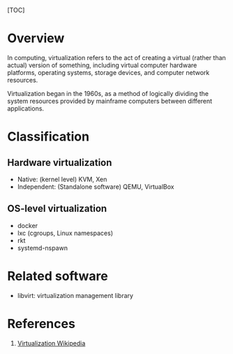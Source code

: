 [TOC]

# Overview

In computing, virtualization refers to the act of creating a virtual
(rather than actual) version of something, including virtual computer
hardware platforms, operating systems, storage devices, and computer
network resources.

Virtualization began in the 1960s, as a method of logically dividing the
system resources provided by mainframe computers between different
applications.

# Classification

## Hardware virtualization

- Native: (kernel level) KVM, Xen
- Independent: (Standalone software) QEMU, VirtualBox

## OS-level virtualization

- docker
- lxc (cgroups, Linux namespaces)
- rkt
- systemd-nspawn

# Related software

- libvirt: virtualization management library

# References

1. [Virtualization Wikipedia][1]

[1]: https://en.wikipedia.org/wiki/Virtualization "Virtualization Wikipedia"
[qemu-kvm]: https://stackoverflow.com/questions/10307323/whats-the-differences-between-xen-qemu-and-kvm
[qemu-kvm-1]: https://serverfault.com/questions/208693/difference-between-kvm-and-qemu
[docker-lxc-lxd]: https://unix.stackexchange.com/questions/254956/what-is-the-difference-between-docker-lxd-and-lxc
[rkt-others]: https://coreos.com/rkt/docs/latest/rkt-vs-other-projects.html
[systemd-nspawn]: https://www.youtube.com/watch?v=s7LlUs5D9p4
[lxc-sec]: http://mattoncloud.org/2012/07/16/are-lxc-containers-enough/
[docker-sec]: https://blog.docker.com/2013/08/containers-docker-how-secure-are-they/
[systemd-vs-docker]: https://lwn.net/Articles/676831/
[systemd-vs-docker-1]: https://www.reddit.com/r/linux/comments/48m78l/systemd_vs_docker/
